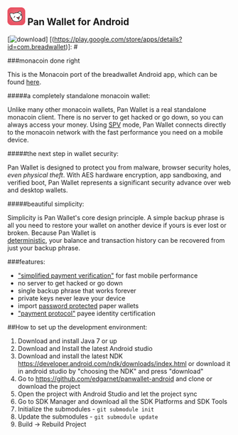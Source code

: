 ![ƀ](/images/icon.png) Pan Wallet for Android
----------------------------------

[![download](/images/icon-google-play.png)]
[(https://play.google.com/store/apps/details?id=com.breadwallet)]: #

###monacoin done right

This is the Monacoin port of the breadwallet Android app, which can be found [here](https://github.com/breadwallet/breadwallet-android).

#####a completely standalone monacoin wallet:

Unlike many other monacoin wallets, Pan Wallet is a real standalone monacoin
client. There is no server to get hacked or go down, so you can always access
your money. Using
[SPV](https://en.bitcoin.it/wiki/Thin_Client_Security#Header-Only_Clients)
mode, Pan Wallet connects directly to the monacoin network with the fast
performance you need on a mobile device.

#####the next step in wallet security:

Pan Wallet is designed to protect you from malware, browser security holes,
*even physical theft*. With AES hardware encryption, app sandboxing, and verified boot, Pan Wallet represents a significant security advance over
web and desktop wallets.

#####beautiful simplicity:

Simplicity is Pan Wallet's core design principle. A simple backup phrase is
all you need to restore your wallet on another device if yours is ever lost or
broken.  Because Pan Wallet is  
[deterministic](https://github.com/bitcoin/bips/blob/master/bip-0032.mediawiki),
your balance and transaction history can be recovered from just your backup
phrase.

###features:

- ["simplified payment verification"](https://github.com/bitcoin/bips/blob/master/bip-0037.mediawiki) for fast mobile performance
- no server to get hacked or go down
- single backup phrase that works forever
- private keys never leave your device
- import [password protected](https://github.com/bitcoin/bips/blob/master/bip-0038.mediawiki) paper wallets
- ["payment protocol"](https://github.com/bitcoin/bips/blob/master/bip-0070.mediawiki) payee identity certification

##How to set up the development environment:
1. Download and install Java 7 or up
2. Download and Install the latest Android studio
3. Download and install the latest NDK https://developer.android.com/ndk/downloads/index.html or download it in android studio by "choosing the NDK" and press "download"
4. Go to https://github.com/edgarnet/panwallet-android and clone or download the project
5. Open the project with Android Studio and let the project sync
6. Go to SDK Manager and download all the SDK Platforms and SDK Tools
7. Initialize the submodules - <code>git submodule init</code>
8. Update the submodules - <code>git submodule update</code>
9. Build -> Rebuild Project
